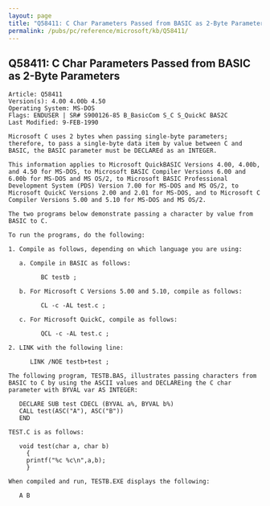 ```yaml
---
layout: page
title: "Q58411: C Char Parameters Passed from BASIC as 2-Byte Parameters"
permalink: /pubs/pc/reference/microsoft/kb/Q58411/
---
```


## Q58411: C Char Parameters Passed from BASIC as 2-Byte Parameters

	Article: Q58411
	Version(s): 4.00 4.00b 4.50
	Operating System: MS-DOS
	Flags: ENDUSER | SR# S900126-85 B_BasicCom S_C S_QuickC BAS2C
	Last Modified: 9-FEB-1990
	
	Microsoft C uses 2 bytes when passing single-byte parameters;
	therefore, to pass a single-byte data item by value between C and
	BASIC, the BASIC parameter must be DECLAREd as an INTEGER.
	
	This information applies to Microsoft QuickBASIC Versions 4.00, 4.00b,
	and 4.50 for MS-DOS, to Microsoft BASIC Compiler Versions 6.00 and
	6.00b for MS-DOS and MS OS/2, to Microsoft BASIC Professional
	Development System (PDS) Version 7.00 for MS-DOS and MS OS/2, to
	Microsoft QuickC Versions 2.00 and 2.01 for MS-DOS, and to Microsoft C
	Compiler Versions 5.00 and 5.10 for MS-DOS and MS OS/2.
	
	The two programs below demonstrate passing a character by value from
	BASIC to C.
	
	To run the programs, do the following:
	
	1. Compile as follows, depending on which language you are using:
	
	   a. Compile in BASIC as follows:
	
	         BC testb ;
	
	   b. For Microsoft C Versions 5.00 and 5.10, compile as follows:
	
	         CL -c -AL test.c ;
	
	   c. For Microsoft QuickC, compile as follows:
	
	         QCL -c -AL test.c ;
	
	2. LINK with the following line:
	
	      LINK /NOE testb+test ;
	
	The following program, TESTB.BAS, illustrates passing characters from
	BASIC to C by using the ASCII values and DECLAREing the C char
	parameter with BYVAL var AS INTEGER:
	
	   DECLARE SUB test CDECL (BYVAL a%, BYVAL b%)
	   CALL test(ASC("A"), ASC("B"))
	   END
	
	TEST.C is as follows:
	
	   void test(char a, char b)
	     {
	     printf("%c %c\n",a,b);
	     }
	
	When compiled and run, TESTB.EXE displays the following:
	
	   A B
